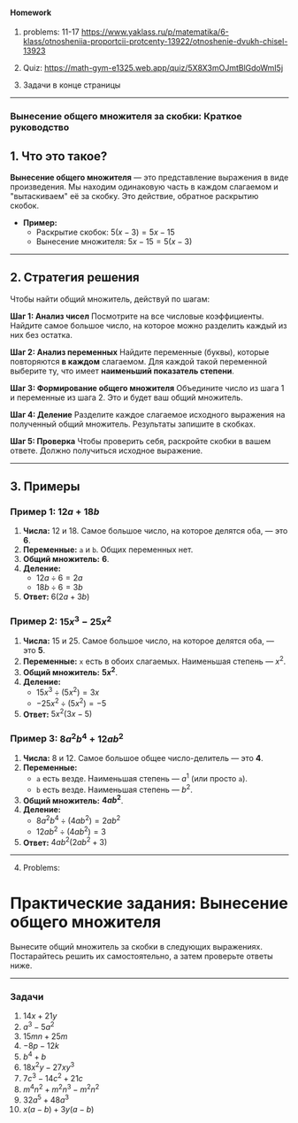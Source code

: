 #### Homework

1. problems: 11-17
   <https://www.yaklass.ru/p/matematika/6-klass/otnosheniia-proportcii-protcenty-13922/otnoshenie-dvukh-chisel-13923>

2. Quiz:
   <https://math-gym-e1325.web.app/quiz/5X8X3mOJmtBlGdoWmI5j>

3. Задачи в конце страницы

---

### Вынесение общего множителя за скобки: Краткое руководство

## 1. Что это такое?

**Вынесение общего множителя** — это представление выражения в виде произведения. Мы находим одинаковую часть в каждом слагаемом и "вытаскиваем" её за скобку. Это действие, обратное раскрытию скобок.

- **Пример:**
  - Раскрытие скобок: $5(x - 3) = 5x - 15$
  - Вынесение множителя: $5x - 15 = 5(x - 3)$

---

## 2. Стратегия решения

Чтобы найти общий множитель, действуй по шагам:

**Шаг 1: Анализ чисел**
Посмотрите на все числовые коэффициенты. Найдите самое большое число, на которое можно разделить каждый из них без остатка.

**Шаг 2: Анализ переменных**
Найдите переменные (буквы), которые повторяются **в каждом** слагаемом. Для каждой такой переменной выберите ту, что имеет **наименьший показатель степени**.

**Шаг 3: Формирование общего множителя**
Объедините число из шага 1 и переменные из шага 2. Это и будет ваш общий множитель.

**Шаг 4: Деление**
Разделите каждое слагаемое исходного выражения на полученный общий множитель. Результаты запишите в скобках.

**Шаг 5: Проверка**
Чтобы проверить себя, раскройте скобки в вашем ответе. Должно получиться исходное выражение.

---

## 3. Примеры

### Пример 1: $12a + 18b$

1. **Числа:** 12 и 18. Самое большое число, на которое делятся оба, — это **6**.
2. **Переменные:** `a` и `b`. Общих переменных нет.
3. **Общий множитель:** **6**.
4. **Деление:**
   - $12a \div 6 = 2a$
   - $18b \div 6 = 3b$
5. **Ответ:** $6(2a + 3b)$

### Пример 2: $15x^3 - 25x^2$

1. **Числа:** 15 и 25. Самое большое число, на которое делятся оба, — это **5**.
2. **Переменные:** `x` есть в обоих слагаемых. Наименьшая степень — $x^2$.
3. **Общий множитель:** **$5x^2$**.
4. **Деление:**
   - $15x^3 \div (5x^2) = 3x$
   - $-25x^2 \div (5x^2) = -5$
5. **Ответ:** $5x^2(3x - 5)$

### Пример 3: $8a^2b^4 + 12ab^2$

1. **Числа:** 8 и 12. Самое большое общее число-делитель — это **4**.
2. **Переменные:**
   - `a` есть везде. Наименьшая степень — $a^1$ (или просто `a`).
   - `b` есть везде. Наименьшая степень — $b^2$.
3. **Общий множитель:** **$4ab^2$**.
4. **Деление:**
   - $8a^2b^4 \div (4ab^2) = 2ab^2$
   - $12ab^2 \div (4ab^2) = 3$
5. **Ответ:** $4ab^2(2ab^2 + 3)$

---

4. Problems:

# Практические задания: Вынесение общего множителя

Вынесите общий множитель за скобки в следующих выражениях. Постарайтесь решить их самостоятельно, а затем проверьте ответы ниже.

---

### Задачи

1. $14x + 21y$
2. $a^3 - 5a^2$
3. $15mn + 25m$
4. $-8p - 12k$
5. $b^4 + b$
6. $18x^2y - 27xy^3$
7. $7c^3 - 14c^2 + 21c$
8. $m^4n^2 + m^2n^3 - m^2n^2$
9. $32a^5 + 48a^3$
10. $x(a-b) + 3y(a-b)$
